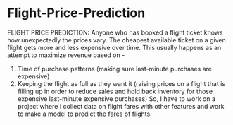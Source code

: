 # Flight-Price-Prediction
FLIGHT PRICE PREDICTION:
Anyone who has booked a flight ticket knows how unexpectedly the prices vary. The cheapest available ticket on a given flight gets more and less expensive over time.
This usually happens as an attempt to maximize revenue based on -
1. Time of purchase patterns (making sure last-minute purchases are expensive)
2. Keeping the flight as full as they want it (raising prices on a flight that is filling up in order to reduce sales and hold back inventory for those expensive last-minute expensive purchases)
So, I have to work on a project where I collect data on flight fares with other features and work to make a model to predict the fares of flights. 
